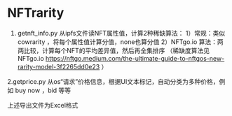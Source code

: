 # NFTrarity

1. getnft_info.py  从ipfs文件读NFT属性值，计算2种稀缺算法：
    1）常规：类似cowrarity ，将每个属性值计算分值，none也算分值
    2）NFTgo.io 算法：两两比较，计算每个NFT的平均差异值，然后再全集排序 （稀缺度算法见 NFTgo.io https://nftgo.medium.com/the-ultimate-guide-to-nftgos-new-rarity-model-3f2265dd0e23 ）

2.getprice.py  从os“请求”价格信息，根据UI文本标记，自动分类为多种价格，例如 buy now ，bid 等等

上述导出文件为Excel格式
